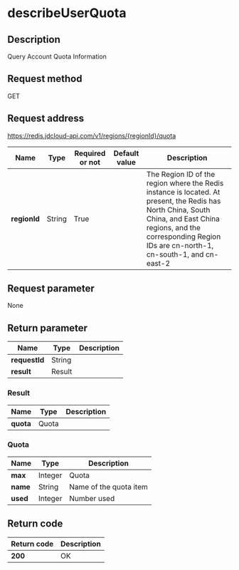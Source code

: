 # describeUserQuota


## Description
Query Account Quota Information

## Request method
GET

## Request address
https://redis.jdcloud-api.com/v1/regions/{regionId}/quota

|Name|Type|Required or not|Default value|Description|
|---|---|---|---|---|
|**regionId**|String|True||The Region ID of the region where the Redis instance is located. At present, the Redis has North China, South China, and East China regions, and the corresponding Region IDs are cn-north-1, cn-south-1, and cn-east-2|

## Request parameter
None


## Return parameter
|Name|Type|Description|
|---|---|---|
|**requestId**|String||
|**result**|Result||


### <a name="Result">Result</a>
|Name|Type|Description|
|---|---|---|
|**quota**|Quota||
### <a name="Quota">Quota</a>
|Name|Type|Description|
|---|---|---|
|**max**|Integer|Quota|
|**name**|String|Name of the quota item|
|**used**|Integer|Number used|

## Return code
|Return code|Description|
|---|---|
|**200**|OK|
